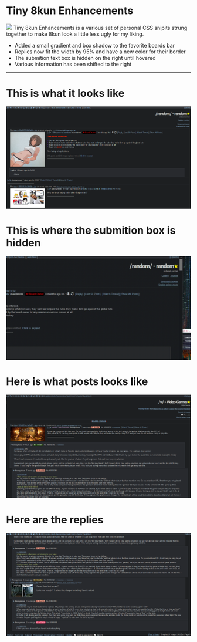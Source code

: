 # Tiny 8kun Enhancements
[![](https://img.shields.io/badge/install%20with-stylus-006666?style=flat-square)](https://raw.githubusercontent.com/SlippingGitty/Tiny-8kun-Enhancements/main/T8E.user.css)
Tiny 8kun Enhancements is a various set of personal CSS snipits strung together to make 8kun look a little less ugly for my liking. 

* Added a small gradient and box shadow to the favorite boards bar
* Replies now fit the width by 95% and have a new color for their border
* The submition text box is hidden on the right until hovered
* Various information has been shifted to the right

___

# This is what it looks like
![screenshot](https://raw.githubusercontent.com/SlippingGitty/Tiny-8kun-Enhancements/main/screenshots/after.png)

# This is where the submition box is hidden
![screenshot](https://raw.githubusercontent.com/SlippingGitty/Tiny-8kun-Enhancements/main/screenshots/post.gif) 

# Here is what posts looks like 
![screenshot](https://raw.githubusercontent.com/SlippingGitty/Tiny-8kun-Enhancements/main/screenshots/post.png) 

# Here are the replies
![screenshot](https://raw.githubusercontent.com/SlippingGitty/Tiny-8kun-Enhancements/main/screenshots/replies.png) 
